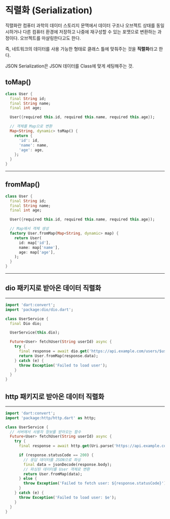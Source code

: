 # 직렬화 (Serialization)

직렬화란 컴퓨터 과학의 데이터 스토리지 문맥에서 데이터 구조나 오브젝트 상태를 동일시하거나 다른 컴퓨터 환경에 저장하고 나중에 재구성할 수 있는 포맷으로 변환하는 과정이다.
오브젝트를 마샬링한다고도 한다.

즉, 네트워크의 데이터를 사용 가능한 형태로 클래스 틀에 맞춰주는 것을 **직렬화**라고 한다.

JSON Serialization은 JSON 데이터를 Class에 맞게 세팅해주는 것.

## toMap()

```dart
class User {
  final String id;
  final String name;
  final int age;

  User({required this.id, required this.name, required this.age});

  // 객체를 Map으로 변환
  Map<String, dynamic> toMap() {
    return {
      'id': id,
      'name': name,
      'age': age,
    };
  }
}

```

---

## fromMap()

```dart
class User {
  final String id;
  final String name;
  final int age;

  User({required this.id, required this.name, required this.age});

  // Map에서 객체 생성
  factory User.fromMap(Map<String, dynamic> map) {
    return User(
      id: map['id'],
      name: map['name'],
      age: map['age'],
    );
  }
}

```

---

## dio 패키지로 받아온 데이터 직렬화

---

```dart
import 'dart:convert';
import 'package:dio/dio.dart';

class UserService {
  final Dio dio;

  UserService(this.dio);

  Future<User> fetchUser(String userId) async {
    try {
      final response = await dio.get('https://api.example.com/users/$userId');
      return User.fromMap(response.data);
    } catch (e) {
      throw Exception('Failed to load user');
    }
  }
}

```

## http 패키지로 받아온 데이터 직렬화

---

```dart
import 'dart:convert';
import 'package:http/http.dart' as http;

class UserService {
  // 서버에서 사용자 정보를 받아오는 함수
  Future<User> fetchUser(String userId) async {
    try {
      final response = await http.get(Uri.parse('https://api.example.com/users/$userId'));

      if (response.statusCode == 200) {
        // 응답 데이터를 JSON으로 파싱
        final data = jsonDecode(response.body);
        // 파싱된 데이터를 User 객체로 변환
        return User.fromMap(data);
      } else {
        throw Exception('Failed to fetch user: ${response.statusCode}');
      }
    } catch (e) {
      throw Exception('Failed to load user: $e');
    }
  }
}
```
